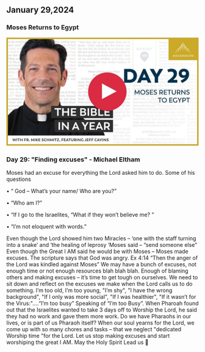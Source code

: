 ## January 29,2024 ##

### Moses Returns to Egypt ###

[![Moses Returns to Egypt](https://raw.githubusercontent.com/linusjf/BIAY/main/January/jpgs/Day029.jpg)](https://youtu.be/Rqjf-nZucFM "Moses Returns to Egypt")

### Day 29: "Finding excuses" - Michael Eltham ###

Moses had an excuse for everything the Lord asked him to do. Some of his questions

•  “ God – What’s your name/ Who are you?”

•  “Who am I?”

•  “If I go to the Israelites, “What if they won’t believe me? ”

•  “I’m not eloquent with words.”

Even though the Lord showed him two Miracles – ‘one with the staff turning into a snake’ and ‘the healing of leprosy ‘Moses said – “send someone else” Even though the Great I AM said he would be with Moses – Moses made excuses. The scripture says that God was angry.
Ex 4:14 “Then the anger of the Lord was kindled against Moses”
We may have a bunch of excuses, not enough time or not enough resources blah blah blah. Enough of blaming others and making excuses – it’s time to get tough on ourselves. We need to sit down and reflect on the excuses we make when the Lord calls us to do something.
I’m too old, I’m too young, "I’m shy", "I have the wrong background", "If I only was more social", "If I was healthier", "If it wasn’t for the Virus:"….“I’m too busy”
Speaking of “I’m too Busy”. When Pharoah found out that the Israelites wanted to take 3 days off to Worship the Lord, he said they had no work and gave them more work.
Do we have Pharaohs in our lives, or is part of us Pharaoh itself? When our soul yearns for the Lord, we come up with so many chores and tasks – that we neglect "dedicated Worship time "for the Lord. Let us stop making excuses and start worshiping the great I AM.
May the Holy Spirit Lead us 🙏
